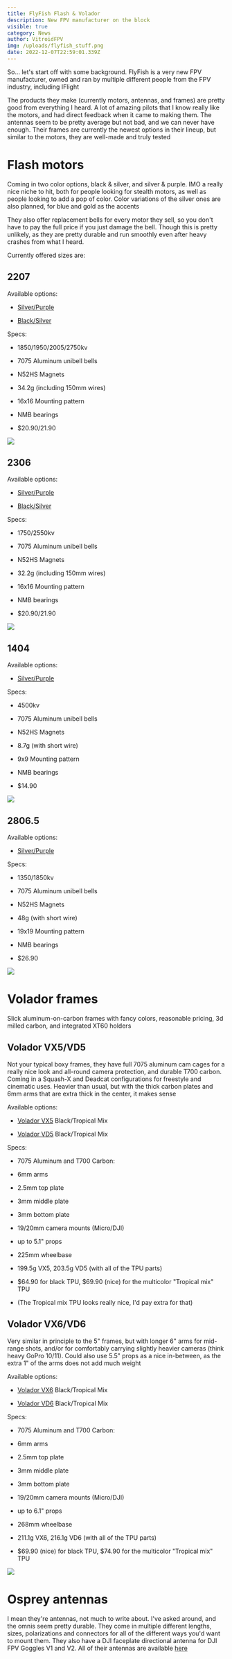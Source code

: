 ```yaml
---
title: FlyFish Flash & Volador
description: New FPV manufacturer on the block
visible: true
category: News
author: VitroidFPV
img: /uploads/flyfish_stuff.png
date: 2022-12-07T22:59:01.339Z
---
```

So... let's start off with some background. FlyFish is a very new FPV
manufacturer, owned and ran by multiple different people from the FPV
industry, including IFlight


The products they make (currently motors, antennas, and frames) are pretty good from everything I heard. A lot of amazing pilots that I know really like the motors, and had direct feedback when it came to making them. The antennas seem to be pretty average but not bad, and we can never have enough. Their frames are currently the newest options in their lineup, but similar to the motors, they are well-made and truly tested


# Flash motors


Coming in two color options, black & silver, and silver & purple. IMO a really nice niche to hit, both for people looking for stealth motors, as well as people looking to add a pop of color. Color variations of the silver ones are also planned, for blue and gold as the accents


They also offer replacement bells for every motor they sell, so you don't have to pay the full price if you just damage the bell. Though this is pretty unlikely, as they are pretty durable and run smoothly even after heavy crashes from what I heard. 


Currently offered sizes are:


## 2207


Available options:


* [Silver/Purple](https://www.flyfish-rc.com/collections/flash-series/products/flash-2207-motor)

* [Black/Silver](https://www.flyfish-rc.com/collections/flash-series/products/flash-2207-motor-black)


Specs:


* 1850/1950/2005/2750kv

* 7075 Aluminum unibell bells

* N52HS Magnets

* 34.2g (including 150mm wires)

* 16x16 Mounting pattern

* NMB bearings

* $20.90/21.90


![](/uploads/flyfish-2207.png)


## 2306


Available options:


* [Silver/Purple](https://www.flyfish-rc.com/collections/motors/products/flash-2306-5-motor)

* [Black/Silver](https://www.flyfish-rc.com/collections/motors/products/flash-2306-5-1750kv-motor-black)


Specs:


* 1750/2550kv

* 7075 Aluminum unibell bells

* N52HS Magnets

* 32.2g (including 150mm wires)

* 16x16 Mounting pattern

* NMB bearings

* $20.90/21.90


![](/uploads/flyfish_2306.png)


## 1404


Available options:


* [Silver/Purple](https://www.flyfish-rc.com/collections/motors/products/flash-1404-4500kv-fpv-motor)


Specs:


* 4500kv

* 7075 Aluminum unibell bells

* N52HS Magnets

* 8.7g (with short wire)

* 9x9 Mounting pattern

* NMB bearings

* $14.90


![](https://cdn.shopify.com/s/files/1/0618/1811/0132/products/Flash-1404-motor-2.jpg?v=1665123558)


## 2806.5


Available options:


* [Silver/Purple](https://www.flyfish-rc.com/products/flash-2806-5-fpv-long-range-motor)


Specs:


* 1350/1850kv

* 7075 Aluminum unibell bells

* N52HS Magnets

* 48g (with short wire)

* 19x19 Mounting pattern

* NMB bearings

* $26.90


![](https://cdn.shopify.com/s/files/1/0618/1811/0132/products/Flash-2806.5-motor-3.jpg?v=1664266390)


# Volador frames


Slick aluminum-on-carbon frames with fancy colors, reasonable pricing, 3d milled carbon, and integrated XT60 holders


## Volador VX5/VD5


Not your typical boxy frames, they have full 7075 aluminum cam cages for a really nice look and all-round camera protection, and durable T700 carbon. Coming in a Squash-X and Deadcat configurations for freestyle and cinematic uses. Heavier than usual, but with the thick carbon plates and 6mm arms that are extra thick in the center, it makes sense


Available options:


* [Volador VX5](https://www.flyfish-rc.com/collections/frames/products/volador-vx5-fpv-freestyle-t700-frame-kit) Black/Tropical Mix

* [Volador VD5](https://www.flyfish-rc.com/collections/frames/products/volador-vd5-deadcat-fpv-lr-t700-frame-kit) Black/Tropical Mix


Specs:


* 7075 Aluminum and T700 Carbon:

* 6mm arms
* 2.5mm top plate
* 3mm middle plate
* 3mm bottom plate
* 19/20mm camera mounts (Micro/DJI)

* up to 5.1" props

* 225mm wheelbase

* 199.5g VX5, 203.5g VD5 (with all of the TPU parts)

* $64.90 for black TPU, $69.90 (nice) for the multicolor "Tropical mix" TPU

* (The Tropical mix TPU looks really nice, I'd pay extra for that)


## Volador VX6/VD6


Very similar in principle to the 5" frames, but with longer 6" arms for mid-range shots, and/or for comfortably carrying slightly heavier cameras (think heavy GoPro 10/11). Could also use 5.5" props as a nice in-between, as the extra 1" of the arms does not add much weight


Available options:


* [Volador VX6](https://www.flyfish-rc.com/collections/frames/products/volador-vx6-fpv-freestyle-t700-frame-kit) Black/Tropical Mix

* [Volador VD6](https://www.flyfish-rc.com/collections/frames/products/volador-vd6-deadcat-fpv-lr-t700-frame-kit) Black/Tropical Mix


Specs:


* 7075 Aluminum and T700 Carbon:

* 6mm arms
* 2.5mm top plate
* 3mm middle plate
* 3mm bottom plate
* 19/20mm camera mounts (Micro/DJI)

* up to 6.1" props

* 268mm wheelbase

* 211.1g VX6, 216.1g VD6 (with all of the TPU parts)

* $69.90 (nice) for black TPU, $74.90 for the multicolor "Tropical mix" TPU


![](/uploads/flyfish_volador.png)


# Osprey antennas


I mean they're antennas, not much to write about. I've asked around, and the omnis seem pretty durable. They come in multiple different lengths, sizes, polarizations and connectors for all of the different ways you'd want to mount them. They also have a DJI faceplate directional antenna for DJI FPV Goggles V1 and V2. All of their antennas are available [here](https://www.flyfish-rc.com/collections/antennas/fpv-antennas)